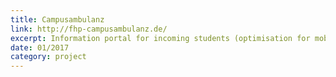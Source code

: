 ```yaml
---
title: Campusambulanz
link: http://fhp-campusambulanz.de/
excerpt: Information portal for incoming students (optimisation for mobile devices).
date: 01/2017
category: project
---
```

